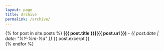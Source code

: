 ```yaml
---
layout: page
title: Archive
permalink: /archive/
---
```

{% for post in site.posts %}
**[{{ post.title }}]({{ post.url }})** - *{{ post.date | date: "%Y-%m-%d" }}*
{{ post.excerpt }}<br>
{% endfor %}